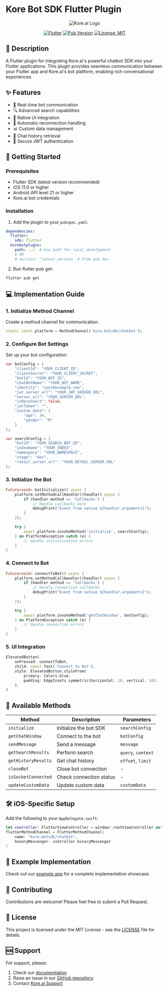 # Kore Bot SDK Flutter Plugin

<div align="center">

![Kore.ai Logo](https://www.kore.ai/wp-content/themes/kore/images/kore-ai-logo.png)

[![Flutter](https://img.shields.io/badge/Flutter-%2302569B.svg?style=for-the-badge&logo=Flutter&logoColor=white)](https://flutter.dev)
[![Pub Version](https://img.shields.io/pub/v/korebotplugin?style=for-the-badge)](https://pub.dev/packages/korebotplugin)
[![License: MIT](https://img.shields.io/badge/License-MIT-yellow.svg?style=for-the-badge)](https://opensource.org/licenses/MIT)

</div>

## 📝 Description

A Flutter plugin for integrating Kore.ai's powerful chatbot SDK into your Flutter applications. This plugin provides seamless communication between your Flutter app and Kore.ai's bot platform, enabling rich conversational experiences.

## ✨ Features

- 🤖 Real-time bot communication
- 🔍 Advanced search capabilities
- 📱 Native UI integration
- 🔄 Automatic reconnection handling
- 📊 Custom data management
- 📜 Chat history retrieval
- 🔐 Secure JWT authentication

## 🚀 Getting Started

### Prerequisites

- Flutter SDK (latest version recommended)
- iOS 11.0 or higher
- Android API level 21 or higher
- Kore.ai bot credentials

### Installation

1. Add the plugin to your `pubspec.yaml`:

```yaml
dependencies:
  flutter:
    sdk: flutter
  korebotplugin:
    path: ../  # Use path for local development
    # OR
    # version: ^latest_version  # From pub.dev
```

2. Run flutter pub get:
```bash
flutter pub get
```

## 💻 Implementation Guide

### 1. Initialize Method Channel

Create a method channel for communication:

```dart
static const platform = MethodChannel('kore.botsdk/chatbot');
```

### 2. Configure Bot Settings

Set up your bot configuration:

```dart
var botConfig = {
    "clientId": "YOUR_CLIENT_ID",
    "clientSecret": "YOUR_CLIENT_SECRET",
    "botId": "YOUR_BOT_ID",
    "chatBotName": "YOUR_BOT_NAME",
    "identity": "user@example.com",
    "jwt_server_url": "YOUR_JWT_SERVER_URL",
    "server_url": "YOUR_SERVER_URL",
    "isReconnect": false,
    "jwtToken": "",
    "custom_data": {
        "age": 34,
        "gender": "M"
    }
};

var searchConfig = {
    "botId": "YOUR_SEARCH_BOT_ID",
    "indexName": "YOUR_INDEX",
    "namespace": "YOUR_NAMESPACE",
    "stage": "dev",
    "retail_server_url": "YOUR_RETAIL_SERVER_URL"
};
```

### 3. Initialize the Bot

```dart
Future<void> botInitialize() async {
    platform.setMethodCallHandler((handler) async {
        if (handler.method == 'Callbacks') {
            // Handle callbacks here
            debugPrint("Event from native ${handler.arguments}");
        }
    });

    try {
        await platform.invokeMethod('initialize', searchConfig);
    } on PlatformException catch (e) {
        // Handle initialization errors
    }
}
```

### 4. Connect to Bot

```dart
Future<void> connectToBot() async {
    platform.setMethodCallHandler((handler) async {
        if (handler.method == 'Callbacks') {
            // Handle connection callbacks
            debugPrint("Event from native ${handler.arguments}");
        }
    });

    try {
        await platform.invokeMethod('getChatWindow', botConfig);
    } on PlatformException catch (e) {
        // Handle connection errors
    }
}
```

### 5. UI Integration

```dart
ElevatedButton(
    onPressed: connectToBot,
    child: const Text('Connect to Bot'),
    style: ElevatedButton.styleFrom(
        primary: Colors.blue,
        padding: EdgeInsets.symmetric(horizontal: 20, vertical: 10),
    ),
)
```

## 🔄 Available Methods

| Method | Description | Parameters |
|--------|-------------|------------|
| `initialize` | Initialize the bot SDK | `searchConfig` |
| `getChatWindow` | Connect to the bot | `botConfig` |
| `sendMessage` | Send a message | `message` |
| `getSearchResults` | Perform search | `query`, `context` |
| `getHistoryResults` | Get chat history | `offset`, `limit` |
| `closeBot` | Close bot connection | - |
| `isSocketConnected` | Check connection status | - |
| `updateCustomData` | Update custom data | `customData` |

## 🛠 iOS-Specific Setup

Add the following to your `AppDelegate.swift`:

```swift
let controller: FlutterViewController = window?.rootViewController as! FlutterViewController
flutterMethodChannel = FlutterMethodChannel(
    name: "kore.botsdk/chatbot",
    binaryMessenger: controller.binaryMessenger
)
```

## 📱 Example Implementation

Check out our [example app](./example) for a complete implementation showcase.

## 🤝 Contributing

Contributions are welcome! Please feel free to submit a Pull Request.

## 📄 License

This project is licensed under the MIT License - see the [LICENSE](LICENSE) file for details.

## 🆘 Support

For support, please:
1. Check our [documentation](https://developer.kore.ai/docs/bots/sdks/flutter-sdk/)
2. Raise an issue in our [GitHub repository](https://github.com/Koredotcom/flutter-plugin/issues)
3. Contact [Kore.ai Support](https://www.kore.ai/contact-us/)
